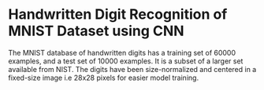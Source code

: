# Handwritten Digit Recognition of MNIST Dataset using CNN

The MNIST database of handwritten digits has a training set of 60000 examples, and a test set of 10000 examples. It is a subset of a larger set available from NIST. The digits have been size-normalized and centered in a fixed-size image i.e 28x28 pixels for easier model training.
